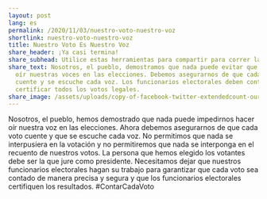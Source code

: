 ```yaml
---
layout: post
lang: es
permalink: /2020/11/03/nuestro-voto-nuestro-voz
shortlink: nuestro-voto-nuestro-voz
title: Nuestro Voto Es Nuestro Voz
share_header: ¡Ya casi termina!
share_subhead: Utilice estas herramientas para compartir para correr la voz
share_text: Nosotros, el pueblo, demostramos que nada puede evitar que hagamos
  oír nuestras voces en las elecciones. Debemos asegurarnos de que cada voto
  cuente y se escuche cada voz. Los funcionarios electorales deben contar y
  certificar todos los votos legales.
share_image: /assets/uploads/copy-of-facebook-twitter-extendedcount-ourvoice_makeacopy.png
---
```

Nosotros, el pueblo, hemos demostrado que nada puede impedirnos hacer oír nuestra voz en las elecciones. Ahora debemos asegurarnos de que cada voto cuente y que se escuche cada voz. No permitimos que nada se interpusiera en la votación y no permitiremos que nada se interponga en el recuento de nuestros votos. La persona que hemos elegido los votantes debe ser la que jure como presidente. Necesitamos dejar que nuestros funcionarios electorales hagan su trabajo para garantizar que cada voto sea contado de manera precisa y segura y que los funcionarios electorales certifiquen los resultados. #ContarCadaVoto